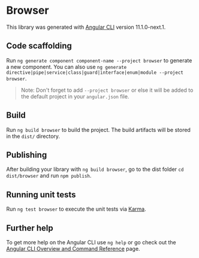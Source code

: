 # Browser

This library was generated with [Angular CLI](https://github.com/angular/angular-cli) version 11.1.0-next.1.

## Code scaffolding

Run `ng generate component component-name --project browser` to generate a new component. You can also use `ng generate directive|pipe|service|class|guard|interface|enum|module --project browser`.
> Note: Don't forget to add `--project browser` or else it will be added to the default project in your `angular.json` file. 

## Build

Run `ng build browser` to build the project. The build artifacts will be stored in the `dist/` directory.

## Publishing

After building your library with `ng build browser`, go to the dist folder `cd dist/browser` and run `npm publish`.

## Running unit tests

Run `ng test browser` to execute the unit tests via [Karma](https://karma-runner.github.io).

## Further help

To get more help on the Angular CLI use `ng help` or go check out the [Angular CLI Overview and Command Reference](https://angular.io/cli) page.
